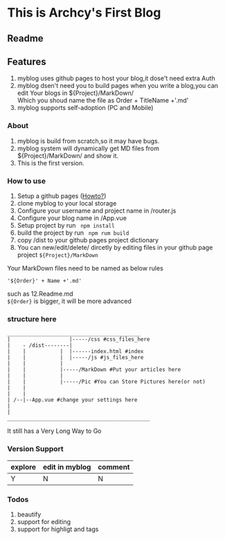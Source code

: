 # This is Archcy's First Blog
## Readme

## Features

1. myblog uses github pages to host your blog,it dose't need extra Auth
2. myblog dsen't need you to build pages when you write a blog,you can edit Your blogs in ${Project}/MarkDown/  
Which you shoud name the file as Order + TitleName +'.md'
3. myblog supports self-adoption (PC and Mobile)

###  About
1. myblog is build from scratch,so it may have bugs.
2. myblog system will dynamically get MD files from ${Project}/MarkDown/ and show it.
3. This is the first version.

### How to use
1. Setup a github pages ([Howto?](https://pages.github.com/))
2. clone myblog to your local storage
3. Configure your username and project name in /router.js
4. Configure your blog name in /App.vue
5. Setup project by run ``` npm install```
6. build the project by run ``` npm rum build```
7. copy /dist to your github pages project dictionary
8. You can new/edit/delete/ dircetly by editing files in your github page project ```${Project}/MarkDown```

Your MarkDown files need to be named as below rules
```
'${Order}' + Name +'.md'
```
such as 12.Readme.md  
```${Order}``` is bigger, it will be more advanced 


### structure here
```
___________________________________________
|                   |-----/css #css_files_here
|    - /dist--------|
|    |           |  |------index.html #index
|    |           |  |-----/js #js_files_here
|    |           |
|    |           |-----/MarkDown #Put your articles here
|    |           |
|    |           |-----/Pic #You can Store Pictures here(or not)
|    |    
|    |
| /--|--App.vue #change your settings here
|   
|
______________________________________________
```
It still has a Very Long Way to Go

### Version Support
|explore|edit in myblog|comment|
|-------|--------------|-------|
|   Y   |      N       |   N   |

### Todos
1. beautify
2. support for editing
3. support for highligt and tags